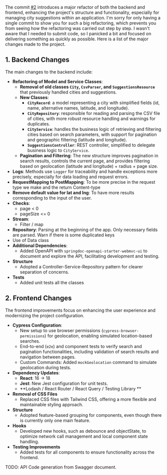 The commit [#2](https://github.com/nsalleron/coveo-challenge/commit/376b253183f5fc1570bd17e7be490337b1a89276) introduces a major refactor of both the backend and frontend, enhancing the project's structure and functionality, especially for managing city suggestions within an application. I'm sorry for only having a single commit to show you for such a big refactoring, which prevents you from seeing how the refactoring was carried out step by step. I wasn't aware that I needed to submit code, so I panicked a bit and focused on delivering something as quickly as possible. Here is a list of the major changes made to the project.

## 1. Backend Changes

The main changes to the backend include:

- **Refactoring of Model and Service Classes**:
  - **Removal of old classes `City`, `CsvParser`, and `SuggestionsResource`** that previously handled cities and suggestions.
  - **New Classes**:
    - **`CityRecord`**: a model representing a city with simplified fields (id, name, alternative names, latitude, and longitude).
    - **`CityRepository`**: responsible for reading and parsing the CSV file of cities, with more robust resource handling and warnings for duplicates.
    - **`CityService`**: handles the business logic of retrieving and filtering cities based on search parameters, with support for pagination and geographic filtering (latitude and longitude).
    - **`SuggestionsController`**: REST controller, simplified to delegate business logic to `CityService`.
  - **Pagination and Filtering**: The new structure improves pagination in search results, controls the current page, and provides filtering based on geolocation (latitude and longitude) + radius + page size.
- **Logs**: Methods use `Logger` for traceability and handle exceptions more precisely, especially for data loading and request errors.
- **RequestMapping to PostMapping**: To be more precise in the request type we make and the return Content-type
- **Remove default value for lat and lng**: To have more results corresponding to the input of the user.
- **Checks**:
  - page < 0
  - pageSize <= 0
- **Stream**:
  - Filter / map
- **Repository**: Parsing at the beginning of the app. Only necessary fields are parsed. Warn if there is some duplicated keys
- Use of Data class
- **Additional Dependencies**:
  - Added OpenAPI with `springdoc-openapi-starter-webmvc-ui` to document and explore the API, facilitating development and testing.
- **Structure**
  - Adopted a Controller-Service-Repository pattern for clearer separation of concerns.
- **Tests**
  - Added unit tests all the classes

## 2. Frontend Changes

The frontend improvements focus on enhancing the user experience and modernizing the project configuration.

- **Cypress Configuration**:
  - New setup to use browser permissions (`cypress-browser-permissions`) for geolocation, enabling simulated location-based searches.
  - End-to-end (`e2e`) and component tests to verify search and pagination functionalities, including validation of search results and navigation between pages.
  - Custom Commands: Added `mockGeolocation` command to simulate geolocation during tests.
- **Dependency Updates**:
  - **React**: 16 -> 18
  - **Jest**: New Jest configuration for unit tests. 
  - **Lodash / React Router / React Query / Testing Library **
- **Removal of CSS Files**
  - Replaced CSS files with Tailwind CSS, offering a more flexible and maintainable styling approach.
- **Structure**
  - Adopted feature-based grouping for components, even though there is currently only one main feature.
- **Hooks**
  - Developed new hooks, such as debounce and objectState, to optimize network call management and local component state handling.
- **Testing Improvements**
  - Added tests for all components to ensure functionality across the frontend.

TODO: API Code generation from Swagger document.
